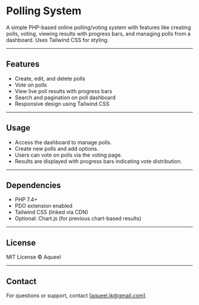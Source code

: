 
# Polling System

A simple PHP-based online polling/voting system with features like creating polls, voting, viewing results with progress bars, and managing polls from a dashboard. Uses Tailwind CSS for styling.

---

## Features

- Create, edit, and delete polls
- Vote on polls
- View live poll results with progress bars
- Search and pagination on poll dashboard
- Responsive design using Tailwind CSS

---

## Usage

* Access the dashboard to manage polls.
* Create new polls and add options.
* Users can vote on polls via the voting page.
* Results are displayed with progress bars indicating vote distribution.

---

## Dependencies

* PHP 7.4+
* PDO extension enabled
* Tailwind CSS (linked via CDN)
* Optional: Chart.js (for previous chart-based results)

---

## License

MIT License © Aqueel

---

## Contact

For questions or support, contact \[[aqueel.ik@gmail.com](mailto:aqueel.ik@gmail.com)].
